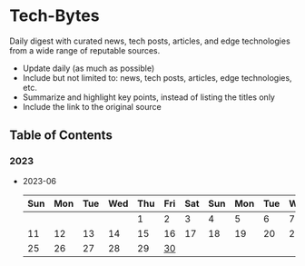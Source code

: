 # Tech-Bytes

Daily digest with curated news, tech posts, articles, and edge technologies from a wide range of reputable sources.

- Update daily (as much as possible)
- Include but not limited to: news, tech posts, articles, edge technologies, etc.
- Summarize and highlight key points, instead of listing the titles only
- Include the link to the original source

## Table of Contents

### 2023

- 2023-06

    | Sun | Mon | Tue | Wed | Thu | Fri | Sat | Sun | Mon | Tue | Wed | Thu | Fri | Sat |
    |-----|-----|-----|-----|-----|-----|-----|-----|-----|-----|-----|-----|-----|-----|
    |     |     |     |     |  1  |  2  |  3  |  4  |  5  |  6  |  7  |  8  |  9  | 10  |
    | 11  | 12  | 13  | 14  | 15  | 16  | 17  | 18  | 19  | 20  | 21  | 22  | 23  | 24  |
    | 25  | 26  | 27  | 28  | 29  | [30][1]  |     |     |     |     |     |     |     |     |

[1]: posts/2023/2023-06-30.md
